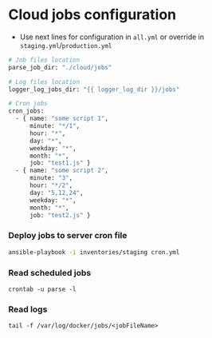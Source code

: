 # Cloud jobs configuration

* Use next lines for configuration in `all.yml` or override in `staging.yml`/`production.yml`

```bash
# Job files location
parse_job_dir: "./cloud/jobs"

# Log files location
logger_log_jobs_dir: "{{ logger_log_dir }}/jobs"

# Cron jobs
cron_jobs:
  - { name: "some script 1",
      minute: "*/1",
      hour: "*",
      day: "*",
      weekday: "*",
      month: "*",
      job: "test1.js" }
  - { name: "some script 2",
      minute: "3",
      hour: "*/2",
      day: "5,12,24",
      weekday: "*",
      month: "*",
      job: "test2.js" }
```

### Deploy jobs to server cron file  

```bash
ansible-playbook -i inventories/staging cron.yml
```


### Read scheduled jobs

`crontab -u parse -l`

### Read logs

`tail -f /var/log/docker/jobs/<jobFileName>`